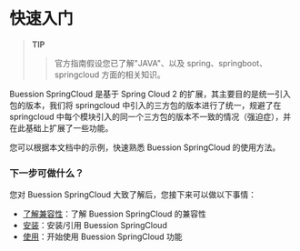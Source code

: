 # 快速入门


> **TIP**
>> 官方指南假设您已了解"JAVA"、以及 spring、springboot、springcloud 方面的相关知识。

Buession SpringCloud 是基于 Spring Cloud 2 的扩展，其主要目的是统一引入包的版本，我们将 springcloud 中引入的三方包的版本进行了统一，规避了在 springcloud 中每个模块引入的同一个三方包的版本不一致的情况（强迫症），并在此基础上扩展了一些功能。


您可以根据本文档中的示例，快速熟悉 Buession SpringCloud 的使用方法。


### 下一步可做什么？
您对 Buession SpringCloud 大致了解后，您接下来可以做以下事情：
* [了解兼容性](/docs/requirement.html#环境要求)：了解 Buession SpringCloud 的兼容性
* [安装](/docs/installation.html)：安装/引用 Buession SpringCloud
* [使用](/manual/)：开始使用 Buession SpringCloud 功能